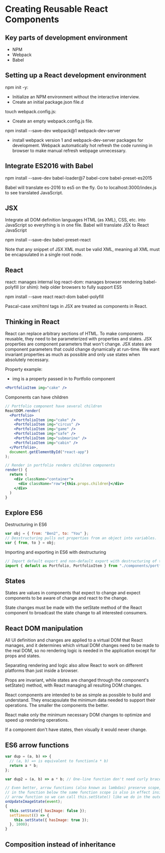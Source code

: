 # Creating Reusable React Components

## Key parts of development environment

- NPM
- Webpack
- Babel

## Setting up a React development environment

npm init -y:

- Initialize an NPM environment without the interactive interview.
- Create an initial package.json file.d

touch webpack.config.js:

- Create an empty webpack.config.js file.

npm install --save-dev webpack@1 webpack-dev-server

- install webpack version 1 and webpack-dev-server packages for development. Webpack automatically hot refresh the code running in browser to make manual refresh webpage unnecessary.

## Integrate ES2016 with Babel

npm install --save-dev babel-loader@7 babel-core babel-preset-es2015

Babel will translate es-2016 to es5 on the fly. Go to localhost:3000/index.js to see translated JavaScript.

## JSX

Integrate all DOM definition languages HTML (as XML), CSS, etc. into JavaScript so everything is in one file.
Babel will translate JSX to React JavaScript

npm install --save-dev babel-preset-react

Note that any snippet of JSX XML must be valid XML, meaning all XML must be encapsulated in a single root node.

## React

react: manages internal log
react-dom: manages browser rendering
babel-polyfill (or shim): help older browsers to fully support ES5

npm install --save react react-dom babel-polyfill

Pascal-case xml/html tags in JSX are treated as components in React.

## Thinking in React

React <Components /> can replace arbitrary sections of HTML.
To make components reusable, they need to be parameterized with properties and states.
JSX properties are component parameters that won't change.
JSX states are component parameters that could change dynamically at run-time.
We want invariant properties as much as possible and only use states when absolutely necessary.

Property example:

- img is a property passed in to Portfolio component

```jsx
<PortfolioItem img="cake" />
```

Components can have children

```jsx
// Portfolio component have several children
ReactDOM.render(
  <Portfolio>
    <PortfolioItem img="cake" />
    <PortfolioItem img="circus" />
    <PortfolioItem img="game" />
    <PortfolioItem img="safe" />
    <PortfolioItem img="submarine" />
    <PortfolioItem img="cabin" />
  </Portfolio>,
  document.getElementById("react-app")
);

// Render in portfolio renders children components
render() {
  return (
    <div className="container">
      <div className="row">{this.props.children}</div>
    </div>
  )
}

```

## Explore ES6

Destructuring in ES6

```javascript
var obj = { from: "Ben2", to: "You" };
// Desstructuring pulls out properties from an object into variables.
var { from, to } = obj;
```

Importing and exporting in ES6 with destructuring

```javascript
// Import default export and non-default export with destructuring of the exported object from a JS file.
import { default as Portfolio, PortfolioItem } from "./components/portfolio";
```

## States

States are values in components that expect to change and expect components to be aware of change and react to the change.

State changes must be made with the setState method of the React component to broadcast the state change to all interested consumers.

## React DOM manipulation

All UI definition and changes are applied to a virtual DOM that React manages, and it determines which virtual DOM changes need to be made to the real DOM, so no rendering logic is needed in the application except for props and states.

Separating rendering and logic also allow React to work on different platforms than just inside a browser.

Props are invariant, while states are changed through the component's setState() method, with React managing all resulting DOM changes.

React components are intended to be as simple as possible to build and understand. They enscapsulate the minimum data needed to support their operations. The smaller the components the better.

React make only the minimum necessary DOM changes to optimize and speed up rendering operations.

If a component don't have states, then visually it would never change.

## ES6 arrow functions

```javascript
var dup = (a, b) => {
  // (a, b) => is equivalent to function(a * b)
  return a * b;
};

var dup2 = (a, b) => a * b; // One-line function don't need curly braces.

// Even better, arrow functions (also known as lambdas) preserve scope, so
// in the function below the same function scope is also in effect inside the
// arrow function so we can call this.setState() like we do in the outer method.
onUpdateImageState(event);
{
  this.setState({ hasImage: false });
  setTimeout(() => {
    this.setState({ hasImage: true });
  }, 1000);
}
```

## Composition instead of inheritance

